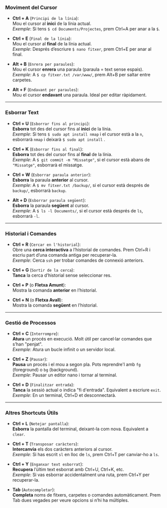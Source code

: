 ### **Moviment del Cursor**

- **Ctrl + A** (`Principi de la línia`):  
    Mou el cursor al **inici** de la línia actual.  
    _Exemple_: Si tens `$ cd Documents/Projectes`, prem Ctrl+A per anar a la `$`.

- **Ctrl + E** (`Final de la línia`):  
    Mou el cursor al **final** de la línia actual.  
    _Exemple_: Després d’escriure `$ nano fitxer`, prem Ctrl+E per anar al final.

- **Alt + B** (`Enrera per paraules`):  
    Mou el cursor **enrera** una paraula (paraula = text sense espais).  
    _Exemple_: A `$ cp fitxer.txt /var/www/`, prem Alt+B per saltar entre carpetes.

- **Alt + F** (`Endavant per paraules`):  
    Mou el cursor **endavant** una paraula. Ideal per editar ràpidament.

---

### **Esborrar Text**

- **Ctrl + U** (`Esborrar fins al principi`):  
    **Esborra** tot des del cursor fins al **inici** de la línia.  
    _Exemple_: Si tens `$ sudo apt install nmap` i el cursor està a la `n`, esborrarà `nmap` i deixarà `$ sudo apt install` .

- **Ctrl + K** (`Esborrar fins al final`):  
    **Esborra** tot des del cursor fins al **final** de la línia.  
    _Exemple_: A `$ git commit -m "Missatge"`, si el cursor està abans de `"Missatge"`, esborrarà el missatge.

- **Ctrl + W** (`Esborrar paraula anterior`):  
    **Esborra** la paraula **anterior** al cursor.  
    _Exemple_: A `$ mv fitxer.txt /backup/`, si el cursor està després de `backup/`, esborrarà `backup`.

- **Alt + D** (`Esborrar paraula següent`):  
    **Esborra** la paraula **següent** al cursor.  
    _Exemple_: A `$ ls -l Documents/`, si el cursor està després de `ls`, esborrarà `-l`.

---

### **Historial i Comandes**

- **Ctrl + R** (`Cercar en l'historial`):  
    Obre una **cerca interactiva** a l’historial de comandes. Prem Ctrl+R i escriu part d’una comanda antiga per recuperar-la.  
    _Exemple_: Cerca `ssh` per trobar comandes de connexió anteriors.

- **Ctrl + G** (`Sortir de la cerca`):  
    **Tanca** la cerca d’historial sense seleccionar res.

- **Ctrl + P** (o **Fletxa Amunt**):  
    Mostra la comanda **anterior** en l’historial.

- **Ctrl + N** (o **Fletxa Avall**):  
    Mostra la comanda **següent** en l’historial.

---

### **Gestió de Processos**

- **Ctrl + C** (`Interrompre`):  
    **Atura** un procés en execució. Molt útil per cancel·lar comandes que s’han "penjat".  
    _Exemple_: Atura un bucle infinit o un servidor local.

- **Ctrl + Z** (`Pausar`):  
    **Pausa** un procés i el mou a segon pla. Pots reprendre'l amb `fg` (foreground) o `bg` (background).  
    _Exemple_: Pausar un editor nano i tornar al terminal.

- **Ctrl + D** (`Finalitzar entrada`):  
    **Tanca** la sessió actual o indica "fi d'entrada". Equivalent a escriure `exit`.  
    _Exemple_: En un terminal, Ctrl+D et desconnectarà.

---

### **Altres Shortcuts Útils**

- **Ctrl + L** (`Netejar pantalla`):  
    **Esborra** la pantalla del terminal, deixant-la com nova. Equivalent a `clear`.

- **Ctrl + T** (`Transposar caràcters`):  
    **Intercanvia** els dos caràcters anteriors al cursor.  
    _Exemple_: Si has escrit `sl` en lloc de `ls`, prem Ctrl+T per canviar-ho a `ls`.

- **Ctrl + Y** (`Enganxar text esborrat`):  
    **Recupera** l’últim text esborrat amb Ctrl+U, Ctrl+K, etc.  
    _Exemple_: Si vas esborrar accidentalment una ruta, prem Ctrl+Y per recuperar-la.

- **Tab** (`Autocompletar`):  
    **Completa** noms de fitxers, carpetes o comandes automàticament. Prem Tab dues vegades per veure opcions si n’hi ha múltiples.